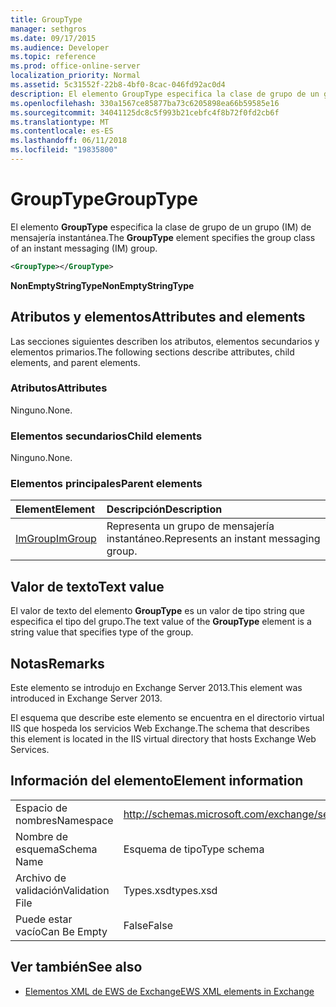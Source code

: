 ```yaml
---
title: GroupType
manager: sethgros
ms.date: 09/17/2015
ms.audience: Developer
ms.topic: reference
ms.prod: office-online-server
localization_priority: Normal
ms.assetid: 5c31552f-22b8-4bf0-8cac-046fd92ac0d4
description: El elemento GroupType especifica la clase de grupo de un grupo (IM) de mensajería instantánea.
ms.openlocfilehash: 330a1567ce85877ba73c6205898ea66b59585e16
ms.sourcegitcommit: 34041125dc8c5f993b21cebfc4f8b72f0fd2cb6f
ms.translationtype: MT
ms.contentlocale: es-ES
ms.lasthandoff: 06/11/2018
ms.locfileid: "19835800"
---
```

# <a name="grouptype"></a><span data-ttu-id="25d23-103">GroupType</span><span class="sxs-lookup"><span data-stu-id="25d23-103">GroupType</span></span>

<span data-ttu-id="25d23-104">El elemento **GroupType** especifica la clase de grupo de un grupo (IM) de mensajería instantánea.</span><span class="sxs-lookup"><span data-stu-id="25d23-104">The **GroupType** element specifies the group class of an instant messaging (IM) group.</span></span> 
  
```XML
<GroupType></GroupType>
```

 <span data-ttu-id="25d23-105">**NonEmptyStringType**</span><span class="sxs-lookup"><span data-stu-id="25d23-105">**NonEmptyStringType**</span></span>
## <a name="attributes-and-elements"></a><span data-ttu-id="25d23-106">Atributos y elementos</span><span class="sxs-lookup"><span data-stu-id="25d23-106">Attributes and elements</span></span>

<span data-ttu-id="25d23-107">Las secciones siguientes describen los atributos, elementos secundarios y elementos primarios.</span><span class="sxs-lookup"><span data-stu-id="25d23-107">The following sections describe attributes, child elements, and parent elements.</span></span>
  
### <a name="attributes"></a><span data-ttu-id="25d23-108">Atributos</span><span class="sxs-lookup"><span data-stu-id="25d23-108">Attributes</span></span>

<span data-ttu-id="25d23-109">Ninguno.</span><span class="sxs-lookup"><span data-stu-id="25d23-109">None.</span></span>
  
### <a name="child-elements"></a><span data-ttu-id="25d23-110">Elementos secundarios</span><span class="sxs-lookup"><span data-stu-id="25d23-110">Child elements</span></span>

<span data-ttu-id="25d23-111">Ninguno.</span><span class="sxs-lookup"><span data-stu-id="25d23-111">None.</span></span>
  
### <a name="parent-elements"></a><span data-ttu-id="25d23-112">Elementos principales</span><span class="sxs-lookup"><span data-stu-id="25d23-112">Parent elements</span></span>

|<span data-ttu-id="25d23-113">**Element**</span><span class="sxs-lookup"><span data-stu-id="25d23-113">**Element**</span></span>|<span data-ttu-id="25d23-114">**Descripción**</span><span class="sxs-lookup"><span data-stu-id="25d23-114">**Description**</span></span>|
|:-----|:-----|
|[<span data-ttu-id="25d23-115">ImGroup</span><span class="sxs-lookup"><span data-stu-id="25d23-115">ImGroup</span></span>](imgroup.md) <br/> |<span data-ttu-id="25d23-116">Representa un grupo de mensajería instantáneo.</span><span class="sxs-lookup"><span data-stu-id="25d23-116">Represents an instant messaging group.</span></span>  <br/> |
   
## <a name="text-value"></a><span data-ttu-id="25d23-117">Valor de texto</span><span class="sxs-lookup"><span data-stu-id="25d23-117">Text value</span></span>

<span data-ttu-id="25d23-118">El valor de texto del elemento **GroupType** es un valor de tipo string que especifica el tipo del grupo.</span><span class="sxs-lookup"><span data-stu-id="25d23-118">The text value of the **GroupType** element is a string value that specifies type of the group.</span></span> 
  
## <a name="remarks"></a><span data-ttu-id="25d23-119">Notas</span><span class="sxs-lookup"><span data-stu-id="25d23-119">Remarks</span></span>

<span data-ttu-id="25d23-120">Este elemento se introdujo en Exchange Server 2013.</span><span class="sxs-lookup"><span data-stu-id="25d23-120">This element was introduced in Exchange Server 2013.</span></span>
  
<span data-ttu-id="25d23-121">El esquema que describe este elemento se encuentra en el directorio virtual IIS que hospeda los servicios Web Exchange.</span><span class="sxs-lookup"><span data-stu-id="25d23-121">The schema that describes this element is located in the IIS virtual directory that hosts Exchange Web Services.</span></span>
  
## <a name="element-information"></a><span data-ttu-id="25d23-122">Información del elemento</span><span class="sxs-lookup"><span data-stu-id="25d23-122">Element information</span></span>

|||
|:-----|:-----|
|<span data-ttu-id="25d23-123">Espacio de nombres</span><span class="sxs-lookup"><span data-stu-id="25d23-123">Namespace</span></span>  <br/> |http://schemas.microsoft.com/exchange/services/2006/types  <br/> |
|<span data-ttu-id="25d23-124">Nombre de esquema</span><span class="sxs-lookup"><span data-stu-id="25d23-124">Schema Name</span></span>  <br/> |<span data-ttu-id="25d23-125">Esquema de tipo</span><span class="sxs-lookup"><span data-stu-id="25d23-125">Type schema</span></span>  <br/> |
|<span data-ttu-id="25d23-126">Archivo de validación</span><span class="sxs-lookup"><span data-stu-id="25d23-126">Validation File</span></span>  <br/> |<span data-ttu-id="25d23-127">Types.xsd</span><span class="sxs-lookup"><span data-stu-id="25d23-127">types.xsd</span></span>  <br/> |
|<span data-ttu-id="25d23-128">Puede estar vacío</span><span class="sxs-lookup"><span data-stu-id="25d23-128">Can Be Empty</span></span>  <br/> |<span data-ttu-id="25d23-129">False</span><span class="sxs-lookup"><span data-stu-id="25d23-129">False</span></span>  <br/> |
   
## <a name="see-also"></a><span data-ttu-id="25d23-130">Ver también</span><span class="sxs-lookup"><span data-stu-id="25d23-130">See also</span></span>



- [<span data-ttu-id="25d23-131">Elementos XML de EWS de Exchange</span><span class="sxs-lookup"><span data-stu-id="25d23-131">EWS XML elements in Exchange</span></span>](ews-xml-elements-in-exchange.md)

